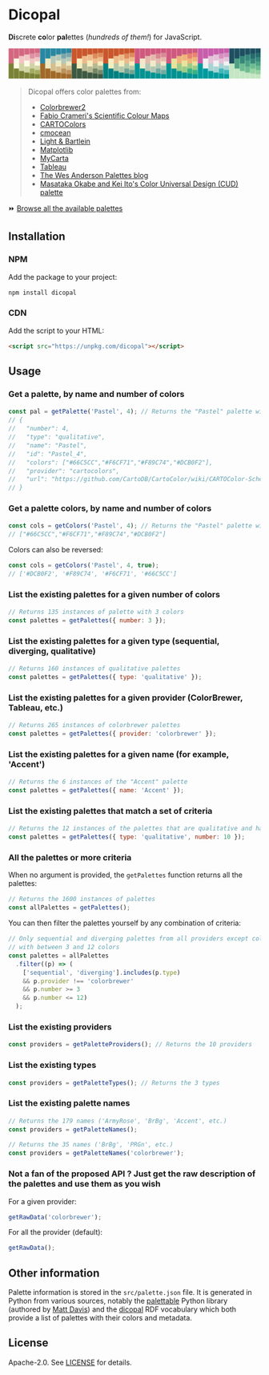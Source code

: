 # Dicopal

**Di**screte **co**lor **pal**ettes (*hundreds of them!*) for JavaScript.

![palettes](./palettes.png)


> Dicopal offers color palettes from:
> - [Colorbrewer2](https://colorbrewer2.org/)
> - [Fabio Crameri's Scientific Colour Maps](https://www.fabiocrameri.ch/colourmaps/)
> - [CARTOColors](https://carto.com/carto-colors/)
> - [cmocean](https://matplotlib.org/cmocean/)
> - [Light & Bartlein](https://agupubs.onlinelibrary.wiley.com/doi/abs/10.1029/2004EO400002)
> - [Matplotlib](https://bids.github.io/colormap/)
> - [MyCarta](https://mycartablog.com/color-palettes/)
> - [Tableau](https://help.tableau.com/current/pro/desktop/en-us/formatting_create_custom_colors.htm#hex-values-for-discontinued-color-palettes)
> - [The Wes Anderson Palettes blog](https://wesandersonpalettes.tumblr.com/)
> - [Masataka Okabe and Kei Ito's Color Universal Design (CUD) palette](https://jfly.uni-koeln.de/color/)

⏩ [Browse all the available palettes](https://observablehq.com/@mthh/hello-dicopal)

## Installation

### NPM

Add the package to your project:

```bash
npm install dicopal
```

### CDN

Add the script to your HTML:

```html
<script src="https://unpkg.com/dicopal"></script>
```

## Usage

### Get a palette, by name and number of colors

```javascript
const pal = getPalette('Pastel', 4); // Returns the "Pastel" palette with 4 colors
// {
//   "number": 4,
//   "type": "qualitative",
//   "name": "Pastel",
//   "id": "Pastel_4",
//   "colors": ["#66C5CC","#F6CF71","#F89C74","#DCB0F2"],
//   "provider": "cartocolors",
//   "url": "https://github.com/CartoDB/CartoColor/wiki/CARTOColor-Scheme-Names"
// }
```

### Get a palette colors, by name and number of colors

```javascript
const cols = getColors('Pastel', 4); // Returns the "Pastel" palette with 4 colors
// ["#66C5CC","#F6CF71","#F89C74","#DCB0F2"]
```

Colors can also be reversed:

```javascript
const cols = getColors('Pastel', 4, true);
// ['#DCB0F2', '#F89C74', '#F6CF71', '#66C5CC']
```

### List the existing palettes for a given number of colors

```javascript
// Returns 135 instances of palette with 3 colors
const palettes = getPalettes({ number: 3 });
```

### List the existing palettes for a given type (sequential, diverging, qualitative)

```javascript
// Returns 160 instances of qualitative palettes
const palettes = getPalettes({ type: 'qualitative' });
```

### List the existing palettes for a given provider (ColorBrewer, Tableau, etc.)

```javascript
// Returns 265 instances of colorbrewer palettes
const palettes = getPalettes({ provider: 'colorbrewer' });
```

### List the existing palettes for a given name (for example, 'Accent')

```javascript
// Returns the 6 instances of the "Accent" palette
const palettes = getPalettes({ name: 'Accent' });
```

### List the existing palettes that match a set of criteria

```javascript
// Returns the 12 instances of the palettes that are qualitative and have 10 colors
const palettes = getPalettes({ type: 'qualitative', number: 10 });
```

### All the palettes or more criteria

When no argument is provided, the `getPalettes` function returns all the palettes:

```javascript
// Returns the 1600 instances of palettes
const allPalettes = getPalettes();
```

You can then filter the palettes yourself by any combination of criteria:

```javascript
// Only sequential and diverging palettes from all providers except colorbrewer
// with between 3 and 12 colors
const palettes = allPalettes
  .filter((p) => (
    ['sequential', 'diverging'].includes(p.type)
    && p.provider !== 'colorbrewer'
    && p.number >= 3
    && p.number <= 12)
  );
```

### List the existing providers

```javascript
const providers = getPaletteProviders(); // Returns the 10 providers
```

### List the existing types

```javascript
const providers = getPaletteTypes(); // Returns the 3 types
```

### List the existing palette names

```javascript
// Returns the 179 names ('ArmyRose', 'BrBg', 'Accent', etc.)
const providers = getPaletteNames();
```

```javascript
// Returns the 35 names ('BrBg', 'PRGn', etc.)
const providers = getPaletteNames('colorbrewer');
```

### Not a fan of the proposed API ? Just get the raw description of the palettes and use them as you wish

For a given provider:

```javascript
getRawData('colorbrewer');
```

For all the provider (default):

```javascript
getRawData();
```

## Other information

Palette information is stored in the `src/palette.json` file.
It is generated in Python from various sources,
notably the [palettable](https://github.com/jiffyclub/palettable)
Python library (authored by [Matt Davis](https://github.com/jiffyclub))
and the [dicopal](https://lig-tdcge.imag.fr/steamer/dicopal/index.html) RDF vocabulary which
both provide a list of palettes with their colors and metadata.

## License

Apache-2.0. See [LICENSE](./LICENSE) for details.